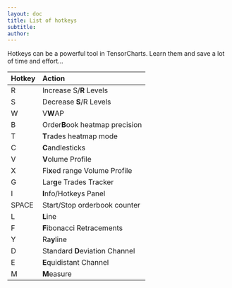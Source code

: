 ```yaml
---
layout: doc
title: List of hotkeys
subtitle: 
author:
---
```



Hotkeys can be a powerful tool in TensorCharts. Learn them and save a lot of time and effort...

| Hotkey  |   Action                      |
|:--------|:-------------                 | 
| R       | Increase S/**R** Levels           |
| S       | Decrease **S**/R Levels           |
| W       | V**W**AP                          |
| B       | Order**B**ook heatmap precision   |
| T       | **T**rades heatmap mode           |
| C       | **C**andlesticks                  |
| V       | **V**olume Profile                |
| X       | Fi**x**ed range Volume Profile    |
| G       | Lar**g**e Trades Tracker          |
| I       | **I**nfo/Hotkeys Panel            |
| SPACE   | Start/Stop orderbook counter      |
| L       | **L**ine                          |
| F       | **F**ibonacci Retracements        |
| Y       | Ra**y**line                       |
| D       | Standard **D**eviation Channel    |
| E       | **E**quidistant Channel           |
| M       | **M**easure                       |
	  